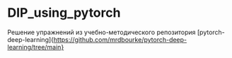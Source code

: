 # DIP_using_pytorch
Решение упражнений из учебно-методического репозитория [pytorch-deep-learning]{https://github.com/mrdbourke/pytorch-deep-learning/tree/main}
